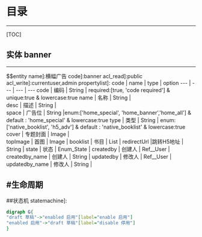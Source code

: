 # 目录
---
[TOC]

## 实体 banner
---
$$entity
name]:横幅广告
code]:banner
acl_read]:public
acl_write]:currentuser,admin
propertylist]:
code | name | type | option
--- | --- | --- | ---
code | 编码 | String |  required:[true, 'code required'] & unique:true & lowercase:true
name | 名称 | String |  
desc | 描述 | String |  
space | 广告位 | String |enum:['home_special', 'home_banner','home_all'] & default : 'home_special' & lowercase:true
type | 类型 | String | enum:['native_booklist', 'h5_adv'] & default : 'native_booklist' & lowercase:true
cover | 专题封面 | Image |  
topImage | 首图 | Image |
booklist | 书目 | List<String> |
redirectUrl |跳转H5地址 | String |
state | 状态 | Enum_State | 
createdby | 创建人 | Ref__User | 
createdby_name | 创建人 | String | 
updatedby | 修改人 | Ref__User | 
updatedby_name | 修改人 | String | 

#生命周期
----
##状态机
statemachine]:
```dot
digraph G{
"draft 草稿"->"enabled 启用"[label="enable 启用"]
"enabled 启用"->"draft 草稿"[label="disable 停用"]
}
```
